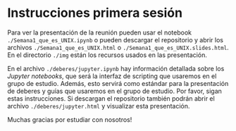 # Instrucciones primera sesión

Para ver la presentación de la reunión pueden usar el notebook `./Semana1_que_es_UNIX.ipynb` o pueden descargar el repositorio y abrir los archivos `./Semana1_que_es_UNIX.html` o `./Semana1_que_es_UNIX.slides.html`. En el directorio `./img` están los recursos usados en las presentación. 

En el archivo `./deberes/jupyter.ipynb` hay información detallada sobre los *Jupyter notebooks*, que será la interfaz de scripting que usaremos en el grupo de estudio. Además, esto servirá como estándar para la presentación de deberes y guías que usaremos en el grupo de estudio. Por favor, sigan estas instrucciones. Si descargan el repositorio también podrán abrir el archivo `./deberes/jupyter.html` y visualizar esta presentación. 

Muchas gracias por estudiar con nosotros!